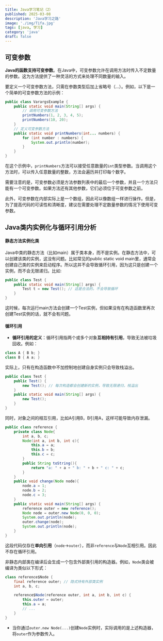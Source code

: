 ```yaml
---
title: Java学习笔记（2）
published: 2025-03-08
description: 'Java学习之路'
image: './img/Tifa.jpg'
tags: [java, 学习]
category: 'java'
draft: false 
---
```



## 可变参数

**Java的函数支持可变参数**。在Java中，可变参数允许在调用方法时传入不定数量的参数。这为方法提供了一种灵活的方式来处理不同数量的输入。

要定义一个可变参数方法，只需在参数类型后加上省略号（…）。例如，以下是一个简单的可变参数方法的示例：

```java
public class VarargsExample {
    public static void main(String[] args) {
        // 调用可变参数方法
        printNumbers(1, 2, 3, 4, 5);
        printNumbers(10, 20);
    }
    // 定义可变参数方法
    public static void printNumbers(int... numbers) {
        for (int number : numbers) {
            System.out.println(number);
        }
    }
}
```

在这个示例中，`printNumbers`方法可以接受任意数量的`int`类型参数。当调用这个方法时，可以传入任意数量的整数，方法会遍历并打印每个数字。

需要注意的是，可变参数必须是方法参数列表中的最后一个参数，并且一个方法只能有一个可变参数。如果方法还有其他参数，它们必须位于可变参数之前。

此外，可变参数在内部实际上是一个数组，因此可以像数组一样进行操作。但是，为了提高代码的可读性和清晰度，建议在需要处理不定数量参数的情况下使用可变参数。



## Java类内实例化与循环引用分析

#### 静态方法实例化类

Java中类的静态方法（比如main）属于类本身，而不是实例。在静态方法中，可以创建该类的实例，这没有问题。比如常见的public static void main里，通常会创建自己类的实例来启动程序。所以这并不会导致循环引用，因为这只是创建一个实例，而不会无限递归。比如:

```java
public class Test {
    public static void main(String[] args) {
    	Test t = new Test(); // 这是合法的，不会导致循环
    }
}
```

这时候，每次运行main方法会创建一个Test实例，但如果没有在构造函数里再次创建Test实例的话，就不会有问题。

#### 循环引用

- **循环引用的定义**：循环引用指两个或多个对象**互相持有引用**，导致无法被垃圾回收。例如：

```java
class A { B b; }
class B { A a; }
```

实际上，只有在构造函数中不加控制地创建自身实例只会导致栈溢出。

```java
public class Test {
    public Test() {
    	new Test(); // 每次构造都会创建新的实例，导致无限递归，栈溢出
    }
    public static void main(String[] args) {
    	new Test();
    }
}
```

同时，对象之间的相互引用，比如A引用B，B引用A，这样可能导致内存泄漏。



```java
public class reference {
    private class Node{
        int a, b, c;
        Node(int a, int b, int c){
            this.a = a;
            this.b = b;
            this.c = c;
        }
        public String toString(){
            return "a: " + a + " b: " + b + " c: " + c;
        }
    }
    public void change(Node node){
        node.a = 1;
        node.b = 2;
        node.c = 3;
    }
    public static void main(String[] args) {
        reference outer = new reference();
        Node node = outer.new Node(0, 0, 0);
        System.out.println(node);
        outer.change(node);
        System.out.println(node);
    }
}
```

这段代码仅存在**单向引用**（`node`→`outer`），而非`reference`与`Node`互相引用。因此不存在循环引用。

非静态内部类在编译后会生成一个包含外部类引用的构造器。例如，`Node`类会被编译为类似以下形式：

```java
class reference$Node {
    final reference outer; // 隐式持有外部类实例
    int a, b, c;
    
    reference$Node(reference outer, int a, int b, int c) {
        this.outer = outer;
        this.a = a;
        // ...
    }
}
```

- 当你通过`outer.new Node(...)`创建`Node`实例时，实际调用的是上述构造器，将`outer`作为参数传入。